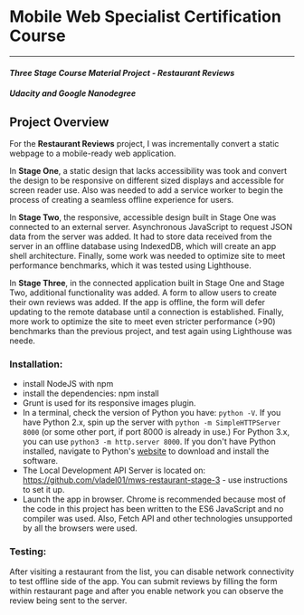 # Mobile Web Specialist Certification Course
---
#### _Three Stage Course Material Project - Restaurant Reviews_
#### _Udacity and Google Nanodegree_

## Project Overview

For the **Restaurant Reviews** project, I was incrementally convert a static webpage to a mobile-ready web application.

In **Stage One**, a static design that lacks accessibility was took and convert the design to be responsive on different sized displays and accessible for screen reader use. Also was needed to add a service worker to begin the process of creating a seamless offline experience for users.

 In **Stage Two**, the responsive, accessible design built in Stage One was connected to an external server. Asynchronous JavaScript to request JSON data from the server was added. It had to store data received from the server in an offline database using IndexedDB, which will create an app shell architecture. Finally, some work was needed to optimize site to meet performance benchmarks, which it was tested using Lighthouse.

 In **Stage Three**, in the connected application built in Stage One and Stage Two, additional functionality was added. A form to allow users to create their own reviews was added. If the app is offline, the form will defer updating to the remote database until a connection is established. Finally, more work to optimize the site to meet even stricter performance (>90) benchmarks than the previous project, and test again using Lighthouse was neede.

### Installation:
- install NodeJS with npm
- install the dependencies: npm install
- Grunt is used for its responsive images plugin.
- In a terminal, check the version of Python you have: `python -V`. If you have Python 2.x, spin up the server with `python -m SimpleHTTPServer 8000` (or some other port, if port 8000 is already in use.) For Python 3.x, you can use `python3 -m http.server 8000`. If you don't have Python installed, navigate to Python's [website](https://www.python.org/) to download and install the software.
- The Local Development API Server is located on: https://github.com/vladel01/mws-restaurant-stage-3 - use instructions to set it up.
- Launch the app in browser. Chrome is recommended because most of the code in this project has been written to the ES6 JavaScript and no compiler was used. Also, Fetch API and other technologies unsupported by all the browsers were used.


### Testing:
After visiting a restaurant from the list, you can disable network connectivity to test offline side of the app.
You can submit reviews by filling the form within restaurant page and after you enable network you can observe the review being sent to the server.
